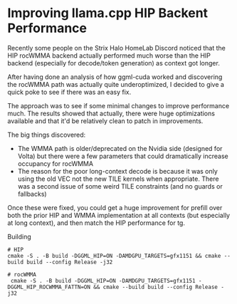 # Improving llama.cpp HIP Backent Performance

Recently some people on the Strix Halo HomeLab Discord noticed that the HIP rocWMMA backend actually performed much worse than the HIP backend (especially for decode/token generation) as context got longer.

After having done an analysis of how ggml-cuda worked and discovering the rocWMMA path was actually quite underoptimized, I decided to give a quick poke to see if there was an easy fix. 

The approach was to see if some minimal changes to improve performance much. The results showed that actually, there were huge optimizations available and that it'd be relatively clean to patch in improvements.

The big things discovered:
- The WMMA path is older/deprecated on the Nvidia side (designed for Volta) but there were a few parameters that could dramatically increase occupancy for rocWMMA
- The reason for the poor long-context decode is because it was only using the old VEC not the new TILE kernels when appropriate. There was a second issue of some weird TILE constraints (and no guards or fallbacks)

Once these were fixed, you could get a huge improvement for prefill over both the prior HIP and WMMA implementation at all contexts (but especially at long context), and then match the HIP performance for tg.


Building
```
# HIP
cmake -S . -B build -DGGML_HIP=ON -DAMDGPU_TARGETS=gfx1151 && cmake --build build --config Release -j32

# rocWMMA
 cmake -S . -B build -DGGML_HIP=ON -DAMDGPU_TARGETS=gfx1151 -DGGML_HIP_ROCWMMA_FATTN=ON && cmake --build build --config Release -j32
```
